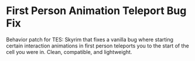 # First Person Animation Teleport Bug Fix
Behavior patch for TES: Skyrim that fixes a vanilla bug where starting certain interaction animations in first person teleports you to the start of the cell you were in. Clean, compatible, and lightweight.
